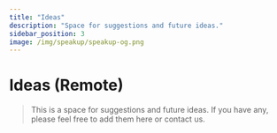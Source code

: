 ```yaml
---
title: "Ideas"
description: "Space for suggestions and future ideas."
sidebar_position: 3
image: /img/speakup/speakup-og.png
---
```


# Ideas (Remote)

> This is a space for suggestions and future ideas. If you have any, please feel free to add them here or contact us.
